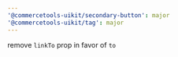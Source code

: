 ```yaml
---
'@commercetools-uikit/secondary-button': major
'@commercetools-uikit/tag': major
---
```


remove `linkTo` prop in favor of `to`
